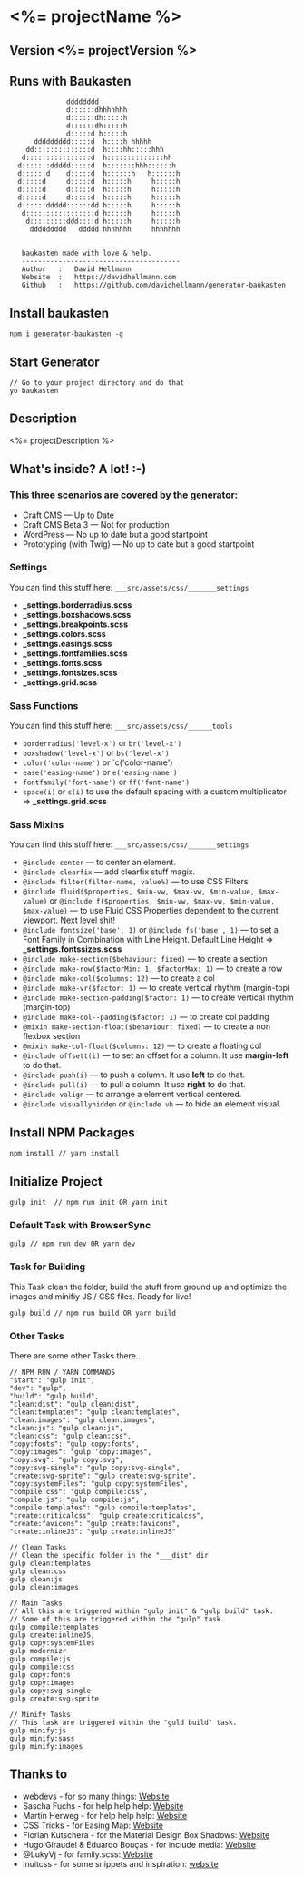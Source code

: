 # <%= projectName %>
## Version <%= projectVersion %>

## Runs with Baukasten

```
              dddddddd
              d::::::dhhhhhhh
              d::::::dh:::::h
              d::::::dh:::::h
              d:::::d h:::::h
      ddddddddd:::::d  h::::h hhhhh
    dd::::::::::::::d  h::::hh:::::hhh
   d::::::::::::::::d  h::::::::::::::hh
  d:::::::ddddd:::::d  h:::::::hhh::::::h
  d::::::d    d:::::d  h::::::h   h::::::h
  d:::::d     d:::::d  h:::::h     h:::::h
  d:::::d     d:::::d  h:::::h     h:::::h
  d:::::d     d:::::d  h:::::h     h:::::h
  d::::::ddddd::::::dd h:::::h     h:::::h
   d:::::::::::::::::d h:::::h     h:::::h
    d:::::::::ddd::::d h:::::h     h:::::h
     ddddddddd   ddddd hhhhhhh     hhhhhhh


   baukasten made with love & help.
   ---------------------------------------
   Author   :   David Hellmann
   Website  :   https://davidhellmann.com
   Github   :   https://github.com/davidhellmann/generator-baukasten
```

## Install baukasten
```
npm i generator-baukasten -g
```

## Start Generator
```
// Go to your project directory and do that
yo baukasten
```

## Description
<%= projectDescription %>


## What's inside? A lot! :-)
### This three scenarios are covered by the generator:
- Craft CMS — Up to Date
- Craft CMS Beta 3 — Not for production
- WordPress — No up to date but a good startpoint
- Prototyping (with Twig) — No up to date but a good startpoint

### Settings
You can find this stuff here: `___src/assets/css/_______settings`

- **_settings.borderradius.scss**
- **_settings.boxshadows.scss**
- **_settings.breakpoints.scss**
- **_settings.colors.scss**
- **_settings.easings.scss**
- **_settings.fontfamilies.scss**
- **_settings.fonts.scss**
- **_settings.fontsizes.scss**
- **_settings.grid.scss**


### Sass Functions
You can find this stuff here: `___src/assets/css/______tools`

- `borderradius('level-x')` or `br('level-x')`
- `boxshadow('level-x')` or `bs('level-x')`
- `color('color-name')` or `c('color-name')
- `ease('easing-name')` or `e('easing-name')`
- `fontfamily('font-name')` or `ff('font-name')`
- `space(i)` or `s(i)` to use the default spacing with a custom multiplicator => **_settings.grid.scss**


### Sass Mixins
You can find this stuff here: `___src/assets/css/_______settings`

- `@include center` — to center an element.
- `@include clearfix` — add clearfix stuff magix.
- `@include filter(filter-name, value%)` — to use CSS Filters
- `@include fluid($properties, $min-vw, $max-vw, $min-value, $max-value)` or `@include f($properties, $min-vw, $max-vw, $min-value, $max-value)` — to use Fluid CSS Properties dependent to the current viewport. Next level shit!
- `@include fontsize('base', 1)` or `@include fs('base', 1)` — to set a Font Family in Combination with Line Height. Default Line Height => **_settings.fontssizes.scss**
- `@include make-section($behaviour: fixed)` — to create a section
- `@include make-row($factorMin: 1, $factorMax: 1)` — to create a row
- `@include make-col($columns: 12)` — to create a col
- `@include make-vr($factor: 1)` — to create vertical rhythm (margin-top)
- `@include make-section-padding($factor: 1)` — to create vertical rhythm (margin-top)
- `@include make-col--padding($factor: 1)` — to create col padding
- `@mixin make-section-float($behaviour: fixed)` — to create a non flexbox section
- `@mixin make-col-float($columns: 12)` — to create a floating col
- `@include offsett(i)` — to set an offset for a column. It use **margin-left** to do that.
- `@include push(i)` — to push a column. It use **left** to do that.
- `@include pull(i)` — to pull a column. It use **right** to do that.
- `@include valign` — to arrange a element vertical centered.
- `@include visuallyhidden` or `@include vh` — to hide an element visual.


## Install NPM Packages
```
npm install // yarn install
```


## Initialize Project
```
gulp init  // npm run init OR yarn init
```


### Default Task with BrowserSync
```
gulp // npm run dev OR yarn dev
```


### Task for Building
This Task clean the folder, build the stuff from ground up and optimize the images and minifiy JS / CSS files. Ready for live!

```
gulp build // npm run build OR yarn build
```


### Other Tasks
There are some other Tasks there…

```
// NPM RUN / YARN COMMANDS
"start": "gulp init",
"dev": "gulp",
"build": "gulp build",
"clean:dist": "gulp clean:dist",
"clean:templates": "gulp clean:templates",
"clean:images": "gulp clean:images",
"clean:js": "gulp clean:js",
"clean:css": "gulp clean:css",
"copy:fonts": "gulp copy:fonts",
"copy:images": "gulp 'copy:images",
"copy:svg": "gulp copy:svg",
"copy:svg-single": "gulp copy:svg-single",
"create:svg-sprite": "gulp create:svg-sprite",
"copy:systemFiles": "gulp copy:systemFiles",
"compile:css": "gulp compile:css",
"compile:js": "gulp compile:js",
"compile:templates": "gulp compile:templates",
"create:criticalcss": "gulp create:criticalcss",
"create:favicons": "gulp create:favicons",
"create:inlineJS": "gulp create:inlineJS"
```

```
// Clean Tasks
// Clean the specific folder in the "___dist" dir
gulp clean:templates
gulp clean:css
gulp clean:js
gulp clean:images
```

```
// Main Tasks
// All this are triggered within "gulp init" & "gulp build" task.
// Some of this are triggered within the "gulp" task.
gulp compile:templates
gulp create:inlineJS,
gulp copy:systemFiles
gulp modernizr
gulp compile:js
gulp compile:css
gulp copy:fonts
gulp copy:images
gulp copy:svg-single
gulp create:svg-sprite
```

```
// Minify Tasks
// This task are triggered within the "guld build" task.
gulp minify:js
gulp minify:sass
gulp minify:images
```


## Thanks to
- webdevs - for so many things: [Website](http://webdevs.xyz)
- Sascha Fuchs - for help help help: [Website](https://github.com/gisu)
- Martin Herweg - for help help help: [Website](https://github.com/martinherweg)
- CSS Tricks -  for Easing Map: [Website](https://css-tricks.com/snippets/sass/easing-map-get-function/)
- Florian Kutschera - for the Material Design Box Shadows: [Website](https://medium.com/@Florian/freebie-google-material-design-shadow-helper-2a0501295a2d#.f1fz5ac2o)
- Hugo Giraudel & Eduardo Bouças - for include media: [Website](http://include-media.com/)
- @LukyVj - for family.scss: [Website](http://lukyvj.github.io/family.scss/)
- inuitcss - for some snippets and inspiration: [website](https://github.com/inuitcss/inuitcss)
